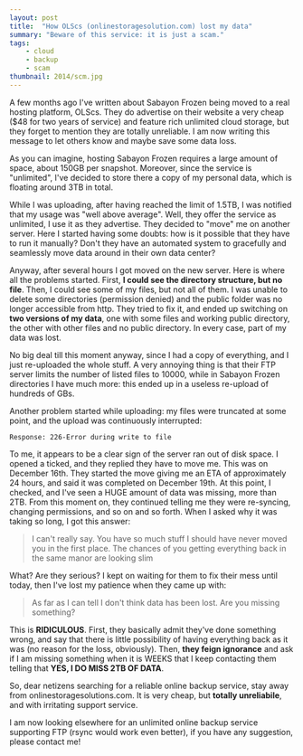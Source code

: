 ```yaml
---
layout: post
title:  "How OLScs (onlinestoragesolution.com) lost my data"
summary: "Beware of this service: it is just a scam."
tags:
    - cloud
    - backup
    - scam
thumbnail: 2014/scm.jpg
---
```


A few months ago I've written about Sabayon Frozen being moved to a real hosting platform, OLScs. They do advertise on their website a very cheap ($48 for two years of service) and feature rich unlimited cloud storage, but they forget to mention they are totally unreliable. I am now writing this message to let others know and maybe save some data loss.

As you can imagine, hosting Sabayon Frozen requires a large amount of space, about 150GB per snapshot. Moreover, since the service is "unlimited", I've decided to store there a copy of my personal data, which is floating around 3TB in total.

While I was uploading, after having reached the limit of 1.5TB, I was notified that my usage was "well above average". Well, they offer the service as unlimited, I use it as they advertise. They decided to "move" me on another server. Here I started having some doubts: how is it possible that they have to run it manually? Don't they have an automated system to gracefully and seamlessly move data around in their own data center?

Anyway, after several hours I got moved on the new server. Here is where all the problems started. First, **I could see the directory structure, but no file**. Then, I could see some of my files, but not all of them. I was unable to delete some directories (permission denied) and the public folder was no longer accessible from http. They tried to fix it, and ended up switching on **two versions of my data**, one with some files and working public directory, the other with other files and no public directory. In every case, part of my data was lost.

No big deal till this moment anyway, since I had a copy of everything, and I just re-uploaded the whole stuff. A very annoying thing is that their FTP server limits the number of listed files to 10000, while in Sabayon Frozen directories I have much more: this ended up in a useless re-upload of hundreds of GBs.

Another problem started while uploading: my files were truncated at some point, and the upload was continuously interrupted:

``Response: 226-Error during write to file``

To me, it appears to be a clear sign of the server ran out of disk space. I opened a ticked, and they replied they have to move me. This was on December 16th. They started the move giving me an ETA of approximately 24 hours, and said it was completed on December 19th. At this point, I checked, and I've seen a HUGE amount of data was missing, more than 2TB. From this moment on, they continued telling me they were re-syncing, changing permissions, and so on and so forth. When I asked why it was taking so long, I got this answer:

> I  can't really say. You have so much stuff I should have never moved you in the first place. The chances of you getting everything back in the same manor are looking slim

What? Are they serious? I kept on waiting for them to fix their mess until today, then I've lost my patience when they came up with:

> As far as I can tell I don't think data has been lost.  Are you missing something?

This is **RIDICULOUS**. First, they basically admit they've done something wrong, and say that there is little possibility of having everything back as it was (no reason for the loss, obviously). Then, **they feign ignorance** and ask if I am missing something when it is WEEKS that I keep contacting them telling that **YES, I DO MISS 2TB OF DATA**.

So, dear netizens searching for a reliable online backup service, stay away from onlinestoragesolutions.com. It is very cheap, but **totally unreliabile**, and with irritating support service.

I am now looking elsewhere for an unlimited online backup service supporting FTP (rsync would work even better), if you have any suggestion, please contact me!
